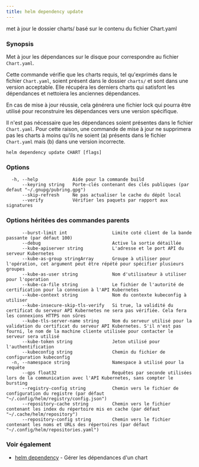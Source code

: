 ```yaml
---
title: helm dependency update
---
```

met à jour le dossier charts/ basé sur le contenu du fichier Chart.yaml

### Synopsis

Met à jour les dépendances sur le disque pour correspondre au fichier `Chart.yaml`.

Cette commande vérifie que les charts requis, tel qu'exprimés dans le fichier `Chart.yaml`, soient présent dans le dossier `charts/` et sont dans une version acceptable. Elle récupéra les derniers charts qui satisfont les dépendances et nettoiera les anciennes dépendances. 

En cas de mise à jour réussie, cela générera une fichier lock qui pourra être utilisé pour reconstruire les dépendances vers une version spécifique.

Il n'est pas nécessaire que les dépendances soient présentes dans le fichier `Chart.yaml`. Pour cette raison, une commande de mise à jour ne supprimera pas les charts à moins qu'ils ne soient (a) présents dans le fichier `Chart.yaml` mais (b) dans une version incorrecte.


```
helm dependency update CHART [flags]
```

### Options

```
  -h, --help             Aide pour la commande build
      --keyring string   Porte-clés contenant des clés publiques (par defaut "~/.gnupg/pubring.gpg")
      --skip-refresh     Ne pas actualiser le cache du dépôt local
      --verify           Vérifier les paquets par rapport aux signatures
```

### Options héritées des commandes parents

```
      --burst-limit int                 Limite coté client de la bande passante (par défaut 100)
      --debug                           Active la sortie détaillée
      --kube-apiserver string           L'adresse et le port API du serveur Kubernetes
      --kube-as-group stringArray       Groupe à utiliser pour l'opération, cet argument peut être répété pour spécifier plusieurs groupes
      --kube-as-user string             Nom d'utilisateur à utiliser pour l'operation
      --kube-ca-file string             Le fichier de l'autorité de certification pour la connexion à l'API Kubernetes
      --kube-context string             Nom du contexte kubeconfig à utiliser
      --kube-insecure-skip-tls-verify   Si true, la validité du certificat du serveur API Kubernetes ne sera pas vérifiée. Cela fera les connexions HTTPS non sûres
      --kube-tls-server-name string     Nom du serveur utilisé pour la validation du certificat du serveur API Kubernetes. S'il n'est pas fourni, le nom de la machine cliente utilisée pour contacter le serveur sera utilisé
      --kube-token string               Jeton utilisé pour l'authentification
      --kubeconfig string               Chemin du fichier de configuration kubeconfig
  -n, --namespace string                Namespace à utilisé pour la requête
      --qps float32                     Requêtes par seconde utilisées lors de la communication avec l'API Kubernetes, sans compter le bursting
      --registry-config string          Chemin vers le fichier de configuration du registre (par défaut "~/.config/helm/registry/config.json")
      --repository-cache string         Chemin vers le fichier contenant les index du répertoire mis en cache (par défaut "~/.cache/helm/repository")
      --repository-config string        Chemin vers le fichier contenant les noms et URLs des répertoires (par défaut "~/.config/helm/repositories.yaml")
```

### Voir également

* [helm dependency](/helm/helm_dependency.md) - Gérer les dépendances d'un chart
